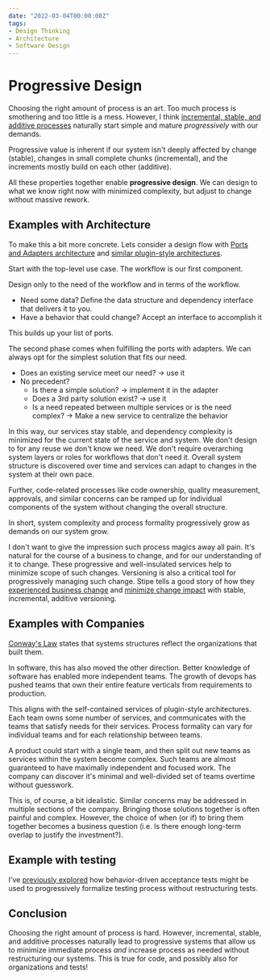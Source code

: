 ```yaml
---
date: "2022-03-04T00:00:00Z"
tags:
- Design Thinking
- Architecture
- Software Design
---
```


# Progressive Design

Choosing the right amount of process is an art. Too much process is smothering and too little is a mess. However, I think [incremental, stable, and additive processes](../post/2022-02-25-Stable-Incremental-Additive.md) naturally start simple and mature *progressively* with our demands.


Progressive value is inherent if our system isn't deeply affected by change (stable), changes in small complete chunks (incremental), and the increments mostly build on each other (additive).

All these properties together enable **progressive design**. We can design to what we know right now with minimized complexity, but adjust to change without massive rework.

## Examples with Architecture

To make this a bit more concrete. Lets consider a design flow with [Ports and Adapters architecture](../post/2020-12-19-Ports-and-Adapters.md) and [similar plugin-style architectures](https://blog.ploeh.dk/2013/12/03/layers-onions-ports-adapters-its-all-the-same/).

Start with the top-level use case. The workflow is our first component.

Design only to the need of the workflow and in terms of the workflow. 
- Need some data? Define the data structure and dependency interface that delivers it to you.
- Have a behavior that could change? Accept an interface to accomplish it

This builds up your list of ports.

The second phase comes when fulfilling the ports with adapters. We can always opt for the simplest solution that fits our need.
- Does an existing service meet our need? -> use it
- No precedent? 
  - Is there a simple solution? -> implement it in the adapter
  - Does a 3rd party solution exist? -> use it
  - Is a need repeated between multiple services or is the need complex? -> Make a new service to centralize the behavior

In this way, our services stay stable, and dependency complexity is minimized for the current state of the service and system. We don't design to for any reuse we don't know we need. We don't require overarching system layers or roles for workflows that don't need it. Overall system structure is discovered over time and services can adapt to changes in the system at their own pace. 

Further, code-related processes like code ownership, quality measurement, approvals, and similar concerns can be ramped up for individual components of the system without changing the overall structure.

In short, system complexity and process formality progressively grow as demands on our system grow.

I don't want to give the impression such process magics away all pain. It's natural for the course of a business to change, and for our understanding of it to change. These progressive and well-insulated services help to minimize scope of such changes. Versioning is also a critical tool for progressively managing such change. Stipe tells a good story of how they [experienced business change](https://stripe.com/blog/payment-api-design) and [minimize change impact](https://stripe.com/blog/api-versioning) with stable, incremental, additive versioning.

## Examples with Companies

[Conway's Law](https://en.wikipedia.org/wiki/Conway%27s_law) states that systems structures reflect the organizations that built them.

In software, this has also moved the other direction. Better knowledge of software has enabled more independent teams. The growth of devops has pushed teams that own their entire feature verticals from requirements to production.

This aligns with the self-contained services of plugin-style architectures. Each team owns some number of services, and communicates with the teams that satisfy needs for their services. Process formality can vary for individual teams and for each relationship between teams.
<!-- 
Management is simplified because ownership of outcomes is very clear (which team ships the feature). Teams have the control to mitigate uncooperative upstream dependencies without diluting their own code base with temporary implementations that can be swapped if another team decides to take ownership -->

A product could start with a single team, and then split out new teams as services within the system become complex. Such teams are almost guaranteed to have maximally independent and focused work. The company can discover it's minimal and well-divided set of teams overtime without guesswork. 

This is, of course, a bit idealistic. Similar concerns may be addressed in multiple sections of the company. Bringing those solutions together is often painful and complex. However, the choice of when (or if) to bring them together becomes a business question (i.e. Is there enough long-term overlap to justify the investment?). 

## Example with testing
I've [previously explored](../post/2021-10-31-Efficient-Inter-Team-Contracts-with-Acceptance-Tests.md) how behavior-driven acceptance tests might be used to progressively formalize testing process without restructuring tests.

## Conclusion
Choosing the right amount of process is hard. However, incremental, stable, and additive processes naturally lead to progressive systems that allow us to minimize immediate process *and* increase process as needed without restructuring our systems. This is true for code, and possibly also for organizations and tests!


<!-- - extra reference? 
- https://blog.ploeh.dk/2012/01/03/SOLIDisAppend-only/
- https://blog.ploeh.dk/2012/02/02/LooseCouplingandtheBigPicture/
- https://blog.ploeh.dk/2012/12/18/ZookeepersmustbecomeRangers/ -->






